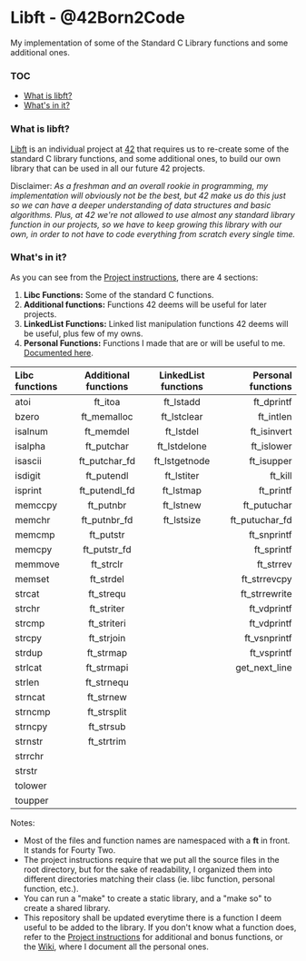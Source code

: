 # Libft - @42Born2Code
My implementation of some of the Standard C Library functions and some additional ones.

### TOC
* [What is libft?](#what-is-libft)
* [What's in it?](#whats-in-it)

### What is libft?
[Libft][1] is an individual project at [42][2] that requires us to re-create some of the standard C library functions, and some additional ones, to build our own library that can be used in all our future 42 projects.

Disclaimer: *As a freshman and an overall rookie in programming, my implementation will obviously not be the best, but 42 make us do this just so we can have a deeper understanding of data structures and basic algorithms. Plus, at 42 we're not allowed to use almost any standard library function in our projects, so we have to keep growing this library with our own, in order to not have to code everything from scratch every single time.*

### What's in it?

As you can see from the [Project instructions][1], there are 4 sections:

1.  **Libc Functions:** Some of the standard C functions.
2.  **Additional functions:** Functions 42 deems will be useful for later projects.
3.  **LinkedList Functions:** Linked list manipulation functions 42 deems will be useful, plus few of my owns.
4.  **Personal Functions:** Functions I made that are or will be useful to me. [Documented here][3].

Libc functions | Additional functions | LinkedList functions | Personal functions
:----------- | :-----------: | :-----------: | -----------:
atoi		 |	ft_itoa		 |	ft_lstadd	 |	ft_dprintf
bzero		 |	ft_memalloc	 |	ft_lstclear	 |	ft_intlen
isalnum		 |	ft_memdel	 |	ft_lstdel	 |	ft_isinvert
isalpha		 |	ft_putchar	 |	ft_lstdelone |	ft_islower
isascii		 |	ft_putchar_fd|	ft_lstgetnode|	ft_isupper
isdigit		 |	ft_putendl	 |	ft_lstiter	 |	ft_kill
isprint		 |	ft_putendl_fd|	ft_lstmap	 |	ft_printf
memccpy		 |	ft_putnbr	 |	ft_lstnew	 |	ft_putuchar
memchr		 |	ft_putnbr_fd |	ft_lstsize	 |	ft_putuchar_fd
memcmp		 |	ft_putstr	 |	|	ft_snprintf
memcpy		 |	ft_putstr_fd |	|	ft_sprintf
memmove		 |	ft_strclr	 |	|	ft_strrev
memset		 |	ft_strdel	 |	|	ft_strrevcpy
strcat		 |	ft_strequ	 |	|	ft_strrewrite
strchr		 |	ft_striter	 |	|	ft_vdprintf
strcmp		 |	ft_striteri	 |	|	ft_vdprintf
strcpy		 |	ft_strjoin	 |	|	ft_vsnprintf
strdup		 |	ft_strmap	 |	|	ft_vsprintf
strlcat		 |	ft_strmapi	 |	|	get_next_line
strlen		 |	ft_strnequ	 |	|
strncat		 |	ft_strnew	 |	|
strncmp		 |	ft_strsplit	 |	|
strncpy		 |	ft_strsub	 |	|
strnstr		 |	ft_strtrim	 |	|
strrchr		 |	|	|
strstr		 |	|	|
tolower		 |	|	|
toupper		 |	|	|


Notes:

- Most of the files and function names are namespaced with a **ft** in front. It stands for Fourty Two.
- The project instructions require that we put all the source files in the root directory, but for the sake of readability, I organized them into different directories matching their class (ie. libc function, personal function, etc.).
- You can run a "make" to create a static library, and a "make so" to create a shared library.
- This repository shall be updated everytime there is a function I deem useful to be added to the library. If you don't know what a function does, refer to the [Project instructions][1] for additional and bonus functions, or the [Wiki][3], where I document all the personal ones.

[1]: https://github.com/jon-nimrod/42-libft/blob/master/projects_instructions/libft.en.pdf "Libft PDF"
[2]: http://42.us.org "42 Silicon Valley"
[3]: https://github.com/jon-nimrod/42-libft/wiki
